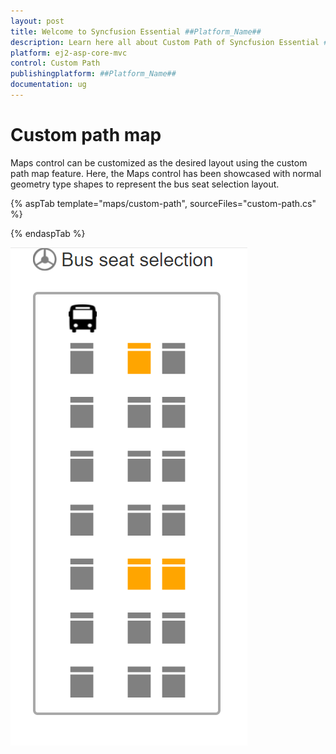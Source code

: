 ```yaml
---
layout: post
title: Welcome to Syncfusion Essential ##Platform_Name##
description: Learn here all about Custom Path of Syncfusion Essential ##Platform_Name## widgets based on HTML5 and jQuery.
platform: ej2-asp-core-mvc
control: Custom Path
publishingplatform: ##Platform_Name##
documentation: ug
---
```


# Custom path map

Maps control can be customized as the desired layout using the custom path map feature. Here, the Maps control has been showcased with normal geometry type shapes to represent the bus seat selection layout.

{% aspTab template="maps/custom-path", sourceFiles="custom-path.cs" %}

{% endaspTab %}

![Custom path map](../images/How-to/custom-path.PNG)